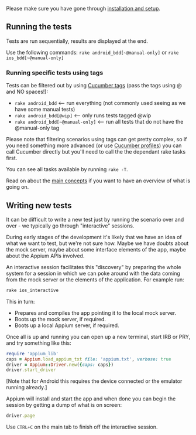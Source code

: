 Please make sure you have gone through [installation and setup](setup.md).

## Running the tests

Tests are run sequentially, results are displayed at the end.

Use the following commands:
```rake android_bdd[~@manual-only]``` or ```rake ios_bdd[~@manual-only]```

### Running specific tests using tags

Tests can be filtered out by using [Cucumber tags](https://github.com/cucumber/cucumber/wiki/Tags) (pass the tags using @ and NO spaces!):

 * ```rake android_bdd``` <-- run everything (not commonly used seeing as we have some manual tests)
 * ```rake android_bdd[@wip]``` <-- only runs tests tagged @wip
 * ```rake android_bdd[~@manual-only]``` <-- run all tests that do not have the @manual-only tag

Please note that filtering scenarios using tags can get pretty complex, so if you need something more advanced (or use [Cucumber profiles](https://github.com/cucumber/cucumber/wiki/cucumber.yml)) you can call Cucumber directly but you'll need to call the the dependant rake tasks first.

You can see all tasks available by running ```rake -T```.

Read on about the [main concepts](overview.md) if you want to have an overview of what is going on.

## Writing new tests

It can be difficult to write a new test just by running the scenario over and over - we typically go through "interactive" sessions.

During early stages of the development it's likely that we have an idea of what we want to test, but we're not sure how. Maybe we have doubts about the mock server, maybe about some interface elements of the app, maybe about the Appium APIs involved.

An interactive session facilitates this "discovery" by preparing the whole system for a session in which we can poke around with the data coming from the mock server or the elements of the application. For example run:

```bash
rake ios_interactive
```

This in turn:

 * Prepares and compiles the app pointing it to the local mock server.
 * Boots up the mock server, if required.
 * Boots up a local Appium server, if required.

Once all is up and running you can open up a new terminal, start IRB or PRY, and try something like this:

```ruby
require 'appium_lib'
caps = Appium.load_appium_txt file: 'appium.txt', verbose: true
driver = Appium::Driver.new({caps: caps})
driver.start_driver
```

[Note that for Android this requires the device connected or the emulator running already.]

Appium will install and start the app and when done you can begin the session by getting a dump of what is on screen:

```ruby
driver.page
```

Use ```CTRL+C``` on the main tab to finish off the interactive session.  